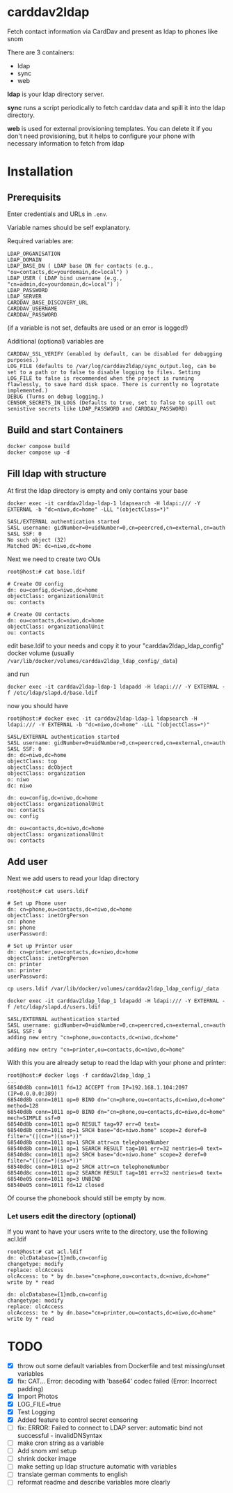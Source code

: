 # carddav2ldap
Fetch contact information via CardDav and present as ldap to phones like snom

There are 3 containers:
* ldap
* sync
* web

**ldap** is your ldap directory server.

**sync** runs a script periodically to fetch carddav data and spill it into the ldap directory.

**web** is used for external provisioning templates. You can delete it if you don't need provisioning, but it helps to configure your phone with necessary information to fetch from ldap

# Installation

## Prerequisits
Enter credentials and URLs in `.env`.

Variable names should be self explanatory.

Required variables are:

```
LDAP_ORGANISATION
LDAP_DOMAIN
LDAP_BASE_DN ( LDAP base DN for contacts (e.g., "ou=contacts,dc=yourdomain,dc=local") )
LDAP_USER ( LDAP bind username (e.g., "cn=admin,dc=yourdomain,dc=local") )
LDAP_PASSWORD
LDAP_SERVER
CARDDAV_BASE_DISCOVERY_URL
CARDDAV_USERNAME
CARDDAV_PASSWORD
```
(if a variable is not set, defaults are used or an error is logged!)

Additional (optional) variables are
```
CARDDAV_SSL_VERIFY (enabled by default, can be disabled for debugging purposes.)
LOG_FILE (defaults to /var/log/carddav2ldap/sync_output.log, can be set to a path or to false to disable logging to files. Setting LOG_FILE to false is recommended when the project is running flawlessly, to save hard disk space. There is currently no logrotate implemented.)
DEBUG (Turns on debug logging.)
CENSOR_SECRETS_IN_LOGS (Defaults to true, set to false to spill out senistive secrets like LDAP_PASSWORD and CARDDAV_PASSWORD)
```

## Build and start Containers
```
docker compose build
docker compose up -d
```

## Fill ldap with structure
At first the ldap directory is empty and only contains your base

```
docker exec -it carddav2ldap-ldap-1 ldapsearch -H ldapi:/// -Y EXTERNAL -b "dc=niwo,dc=home" -LLL "(objectClass=*)"
```
```
SASL/EXTERNAL authentication started
SASL username: gidNumber=0+uidNumber=0,cn=peercred,cn=external,cn=auth
SASL SSF: 0
No such object (32)
Matched DN: dc=niwo,dc=home
```

Next we need to create two OUs

`root@host:# cat base.ldif`
```
# Create OU config
dn: ou=config,dc=niwo,dc=home
objectClass: organizationalUnit
ou: contacts

# Create OU contacts
dn: ou=contacts,dc=niwo,dc=home
objectClass: organizationalUnit
ou: contacts

```

edit base.ldif to your needs and copy it to your "carddav2ldap_ldap_config" docker volume (usually `/var/lib/docker/volumes/carddav2ldap_ldap_config/_data`)

and run

```
docker exec -it carddav2ldap-ldap-1 ldapadd -H ldapi:/// -Y EXTERNAL -f /etc/ldap/slapd.d/base.ldif
```

now you should have

```
root@host:# docker exec -it carddav2ldap-ldap-1 ldapsearch -H ldapi:/// -Y EXTERNAL -b "dc=niwo,dc=home" -LLL "(objectClass=*)"
```
```
SASL/EXTERNAL authentication started
SASL username: gidNumber=0+uidNumber=0,cn=peercred,cn=external,cn=auth
SASL SSF: 0
dn: dc=niwo,dc=home
objectClass: top
objectClass: dcObject
objectClass: organization
o: niwo
dc: niwo

dn: ou=config,dc=niwo,dc=home
objectClass: organizationalUnit
ou: contacts
ou: config

dn: ou=contacts,dc=niwo,dc=home
objectClass: organizationalUnit
ou: contacts
```

## Add user
Next we add users to read your ldap directory

`root@host:# cat users.ldif`
```
# Set up Phone user
dn: cn=phone,ou=contacts,dc=niwo,dc=home
objectClass: inetOrgPerson
cn: phone
sn: phone
userPassword:

# Set up Printer user
dn: cn=printer,ou=contacts,dc=niwo,dc=home
objectClass: inetOrgPerson
cn: printer
sn: printer
userPassword:
```


```
cp users.ldif /var/lib/docker/volumes/carddav2ldap_ldap_config/_data
```
```
docker exec -it carddav2ldap_ldap_1 ldapadd -H ldapi:/// -Y EXTERNAL -f /etc/ldap/slapd.d/users.ldif
```
```
SASL/EXTERNAL authentication started
SASL username: gidNumber=0+uidNumber=0,cn=peercred,cn=external,cn=auth
SASL SSF: 0
adding new entry "cn=phone,ou=contacts,dc=niwo,dc=home"

adding new entry "cn=printer,ou=contacts,dc=niwo,dc=home"
```

With this you are already setup to read the ldap with your phone and printer:

```
root@host:# docker logs -f carddav2ldap_ldap_1
...
68540d8b conn=1011 fd=12 ACCEPT from IP=192.168.1.104:2097 (IP=0.0.0.0:389)
68540d8b conn=1011 op=0 BIND dn="cn=phone,ou=contacts,dc=niwo,dc=home" method=128
68540d8b conn=1011 op=0 BIND dn="cn=phone,ou=contacts,dc=niwo,dc=home" mech=SIMPLE ssf=0
68540d8b conn=1011 op=0 RESULT tag=97 err=0 text=
68540d8b conn=1011 op=1 SRCH base="dc=niwo.home" scope=2 deref=0 filter="(|(cn=*)(sn=*))"
68540d8b conn=1011 op=1 SRCH attr=cn telephoneNumber
68540d8b conn=1011 op=1 SEARCH RESULT tag=101 err=32 nentries=0 text=
68540d8c conn=1011 op=2 SRCH base="dc=niwo.home" scope=2 deref=0 filter="(|(cn=*)(sn=*))"
68540d8c conn=1011 op=2 SRCH attr=cn telephoneNumber
68540d8c conn=1011 op=2 SEARCH RESULT tag=101 err=32 nentries=0 text=
68540e05 conn=1011 op=3 UNBIND
68540e05 conn=1011 fd=12 closed
```

Of course the phonebook should still be empty by now.


### Let users edit the directory (optional)
If you want to have your users write to the directory, use the following acl.ldif
```
root@host:# cat acl.ldif
dn: olcDatabase={1}mdb,cn=config
changetype: modify
replace: olcAccess
olcAccess: to * by dn.base="cn=phone,ou=contacts,dc=niwo,dc=home" write by * read

dn: olcDatabase={1}mdb,cn=config
changetype: modify
replace: olcAccess
olcAccess: to * by dn.base="cn=printer,ou=contacts,dc=niwo,dc=home" write by * read
```


# TODO
- [X] throw out some default variables from Dockerfile and test missing/unset variables
- [X] fix: CAT... Error: decoding with 'base64' codec failed (Error: Incorrect padding)
- [X] Import Photos
- [X] LOG_FILE=true
- [X] Test Logging
- [X] Added feature to control secret censoring
- [ ] fix: ERROR: Failed to connect to LDAP server: automatic bind not successful - invalidDNSyntax
- [ ] make cron string as a variable
- [ ] Add snom xml setup
- [ ] shrink docker image
- [ ] make setting up ldap structure automatic with variables
- [ ] translate german comments to english
- [ ] reformat readme and describe variables more clearly
